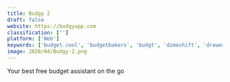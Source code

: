 ```yaml
---
title: Budgy 2
draft: false 
website: https://budgyapp.com
classification: ['']
platform: ['Web']
keywords: ['budget.cool', 'budgetbakers', 'budgt', 'dimeshift', 'drawers', 'emma', 'empower', 'fiskal', 'gembudget', 'guac', 'halfdollar', 'jellyfish', 'mint', 'olivia', 'pennies', 'penny', 'senzu', 'slope', 'spendee', 'taler', 'trimm', 'unspent', 'wallet']
image: 2020/04/Budgy-2.png
---
```

Your best free budget assistant on the go